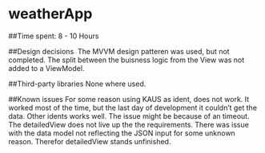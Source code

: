 # weatherApp
##Time spent: 
8 - 10 Hours



##Design decisions 
The MVVM design patteren was used, but not completed. The split between the buisness logic from the View was not added to a ViewModel.

##Third-party libraries
None where used.

##Known issues
For some reason using KAUS as ident, does not work. It worked most of the time, but the last day of development it couldn’t get the data. Other idents works well. The issue might be because of an timeout.
The detailedView does not live up the the requirements. There was issue with the data model not reflecting the JSON input for some unknown reason. Therefor detailedView stands unfinished. 

